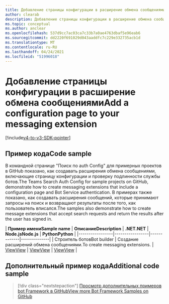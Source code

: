 ```yaml
---
title: Добавление страницы конфигурации в расширение обмена сообщениями
author: clearab
description: Добавление страницы конфигурации в расширение обмена сообщениями
ms.topic: conceptual
ms.author: anclear
ms.openlocfilehash: 537d9cc7ac03ca7c33b7a0ae4763dbaf5e96eab6
ms.sourcegitcommit: dd2220f691029d043aaddfc7c229e332735acb1d
ms.translationtype: MT
ms.contentlocale: ru-RU
ms.lasthandoff: 04/24/2021
ms.locfileid: "51996018"
---
```

# <a name="add-a-configuration-page-to-your-messaging-extension"></a><span data-ttu-id="cc487-103">Добавление страницы конфигурации в расширение обмена сообщениями</span><span class="sxs-lookup"><span data-stu-id="cc487-103">Add a configuration page to your messaging extension</span></span>

[!include[v4-to-v3-SDK-pointer](~/includes/v4-to-v3-pointer-me.md)]

## <a name="code-sample"></a><span data-ttu-id="cc487-104">Пример кода</span><span class="sxs-lookup"><span data-stu-id="cc487-104">Code sample</span></span>

<span data-ttu-id="cc487-105">В командной странице "Поиск по auth Config" для примерных проектов в GitHub показано, как создавать расширения обмена сообщениями, включающие страницу конфигурации и проверку подлинности службы ботов.</span><span class="sxs-lookup"><span data-stu-id="cc487-105">The Teams Search Auth Config for sample projects on GitHub, demonstrate how to create messaging extensions that include a configuration page and Bot Service authentication.</span></span> <span data-ttu-id="cc487-106">В примерах также показано, как создавать расширения сообщений, которые принимают запросы на поиск и возвращают результаты после того, как пользователь вписался.</span><span class="sxs-lookup"><span data-stu-id="cc487-106">The samples also demonstrate how to create message extensions that accept search requests and return the results after the user has signed in.</span></span>

| <span data-ttu-id="cc487-107">**Пример имени**</span><span class="sxs-lookup"><span data-stu-id="cc487-107">**Sample name**</span></span> | <span data-ttu-id="cc487-108">**Описание**</span><span class="sxs-lookup"><span data-stu-id="cc487-108">**Description**</span></span> | <span data-ttu-id="cc487-109">**.NET**</span><span class="sxs-lookup"><span data-stu-id="cc487-109">**.NET**</span></span> | <span data-ttu-id="cc487-110">**Node.js**</span><span class="sxs-lookup"><span data-stu-id="cc487-110">**Node.js**</span></span> | <span data-ttu-id="cc487-111">**Python**</span><span class="sxs-lookup"><span data-stu-id="cc487-111">**Python**</span></span> |
|-----------------|-----------------|-------------|--------------|
| <span data-ttu-id="cc487-112">Строитель ботов</span><span class="sxs-lookup"><span data-stu-id="cc487-112">Bot builder</span></span> | <span data-ttu-id="cc487-113">Создание расширений обмена сообщениями.</span><span class="sxs-lookup"><span data-stu-id="cc487-113">To create messaging extensions.</span></span> | [<span data-ttu-id="cc487-114">View</span><span class="sxs-lookup"><span data-stu-id="cc487-114">View</span></span>](https://github.com/microsoft/BotBuilder-Samples/tree/master/samples/csharp_dotnetcore/52.teams-messaging-extensions-search-auth-config) | [<span data-ttu-id="cc487-115">View</span><span class="sxs-lookup"><span data-stu-id="cc487-115">View</span></span>](https://github.com/microsoft/BotBuilder-Samples/tree/master/samples/javascript_nodejs/52.teams-messaging-extensions-search-auth-config) | [<span data-ttu-id="cc487-116">View</span><span class="sxs-lookup"><span data-stu-id="cc487-116">View</span></span>]( https://github.com/microsoft/BotBuilder-Samples/tree/main/samples/python/50.teams-messaging-extension-search) |

## <a name="additional-code-sample"></a><span data-ttu-id="cc487-117">Дополнительный пример кода</span><span class="sxs-lookup"><span data-stu-id="cc487-117">Additional code sample</span></span>

> [!div class="nextstepaction"]
> [<span data-ttu-id="cc487-118">Просмотр дополнительных примеров bot Framework в GitHub</span><span class="sxs-lookup"><span data-stu-id="cc487-118">View more Bot Framework Samples on GitHub</span></span>](https://github.com/microsoft/BotBuilder-Samples)
